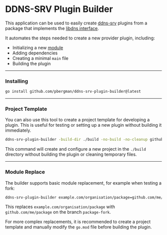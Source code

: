 # DDNS-SRV Plugin Builder

This application can be used to easily create [ddns-srv](https://github.com/pbergmam/ddns-srv) plugins from a package that implements the [libdns interface](https://github.com/libdns/libdns). 

It automates the steps needed to create a new provider plugin, including:

- Initializing a new [module](https://go.dev/doc/tutorial/create-module)  
- Adding dependencies  
- Creating a minimal `main` file  
- Building the plugin  

---

### Installing

```bash
go install github.com/pbergman/ddns-srv-plugin-builder@latest
````

---

### Project Template

You can also use this tool to create a project template for developing a plugin. This is useful for testing or setting up a new plugin without building it immediately.

```bash
ddns-srv-plugin-builder -build-dir ./build -no-build -no-cleanup github.com/libdns/example
```

This command will create and configure a new project in the `./build` directory without building the plugin or cleaning temporary files.

---

### Module Replace

The builder supports basic module replacement, for example when testing a fork:

```bash
ddns-srv-plugin-builder example.com/organisation/package=github.com/me/package@package-fork
```

This replaces `example.com/organisation/package` with `github.com/me/package` on the branch `package-fork`.

For more complex replacements, it is recommended to create a project template and manually modify the `go.mod` file before building the plugin.

